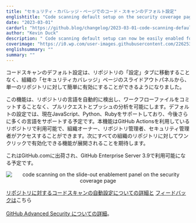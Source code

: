 ```yaml
---
title: "セキュリティ・カバレッジ・ページでのコード・スキャンのデフォルト設定"
englishtitle: "Code scanning default setup on the security coverage page"
date: "2023-03-01"
cardurl: "https://github.blog/changelog/2023-03-01-code-scanning-default-setup-on-the-security-coverage-page"
author: "Kevin Duck"
description: " Code scanning default setup can now be easily enabled for a single repository from the slide-out panel on your organization's "Security Coverage" page, without needing to navigate to the repository's "Settings" tab.  The feature automatically detects the languages in your repository and enables analysis for pull requests and pushes, without requiring you to commit a workflow file. Default setup currently supports JavaScript, Python, and Ruby, with more languages to come. The feature is available for repositories using GitHub Actions and can be accessed by organization owners, repository administrators and security managers. Expect one-click enablement functionality for all organization repositories to be rolled out next.  This has shipped to GitHub.com and will be available in GitHub Enterprise Server 3.9.  Learn more about automatically setting up code scanning for a repository and send us your feedback  Learn more about GitHub Advanced Security  "
coverimage: "https://i0.wp.com/user-images.githubusercontent.com/2262535/222259646-5bf187c7-bff5-4a35-b5d4-f9ff87d0189a.png?w=600&ssl=1"
englishsummary: ""
summary: ""
---
```


<p>コードスキャンのデフォルト設定は、リポジトリの「設定」タブに移動することなく、組織の「セキュリティカバレッジ」ページのスライドアウトパネルから、単一のリポジトリに対して簡単に有効にすることができるようになりました。</p>
<p>この機能は、リポジトリの言語を自動的に検出し、ワークフローファイルをコミットすることなく、プルリクエストとプッシュの分析を可能にします。デフォルトの設定では、現在JavaScript、Python、Rubyをサポートしており、今後さらに多くの言語をサポートする予定です。本機能はGitHub Actionsを利用しているリポジトリで利用可能で、組織オーナー、リポジトリ管理者、セキュリティ管理者がアクセスすることができます。次にすべての組織のリポジトリに対してワンクリックで有効化できる機能が展開されることを期待します。</p>
<p>これはGitHub.comに出荷され、GitHub Enterprise Server 3.9で利用可能になる予定です。</p>
<p align="center">
<img decoding="async" alt="code scanning on the slide-out enablement panel on the security coverage page" src="https://i0.wp.com/user-images.githubusercontent.com/2262535/222259646-5bf187c7-bff5-4a35-b5d4-f9ff87d0189a.png?w=600&#038;ssl=1" data-recalc-dims="1">
</p>
<p><a href="https://docs.github.com/en/code-security/code-scanning/automatically-scanning-your-code-for-vulnerabilities-and-errors/configuring-code-scanning-for-a-repository">リポジトリに対するコードスキャンの自動設定についての詳細と</a> <a href="https://github.com/github-community/community/discussions/categories/code-security">フィードバックは</a>こちら<br />
<br /><a href="https://github.com/features/security">GitHub Advanced Security についての詳細</a>。</p>


